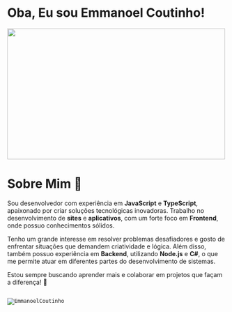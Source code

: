 # Oba, Eu sou Emmanoel Coutinho!

<img src="https://c.tenor.com/nTnvii-phQUAAAAd/tenor.gif" width="500" height="300" />

# Sobre Mim 👋

Sou desenvolvedor com experiência em **JavaScript** e **TypeScript**, apaixonado por criar soluções tecnológicas inovadoras. Trabalho no desenvolvimento de **sites** e **aplicativos**, com um forte foco em **Frontend**, onde possuo conhecimentos sólidos. 

Tenho um grande interesse em resolver problemas desafiadores e gosto de enfrentar situações que demandem criatividade e lógica. Além disso, também possuo experiência em **Backend**, utilizando **Node.js** e **C#**, o que me permite atuar em diferentes partes do desenvolvimento de sistemas.

Estou sempre buscando aprender mais e colaborar em projetos que façam a diferença! 🚀

<code><p align="left"> <img src="https://komarev.com/ghpvc/?username=EmmanoelCoutinho" alt="EmmanoelCoutinho" /> </p></code> 
